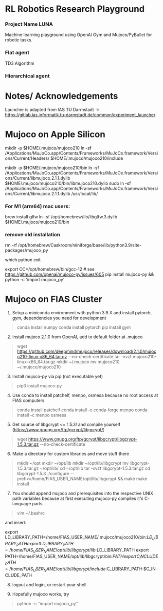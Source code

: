 # RL Robotics Research Playground
### Project Name LUNA

Machine learning playground using OpenAI Gym and Mujoco/PyBullet for robotic tasks.

### Flat agent
TD3 Algorithm

### Hierarchical agent


# Notes/ Acknowledgements
Launcher is adapted from IAS TU Darmstadt -> https://gitlab.ias.informatik.tu-darmstadt.de/common/experiment_launcher



# Mujoco on Apple Silicon

mkdir -p $HOME/.mujoco/mujoco210
ln -sf /Applications/MuJoCo.app/Contents/Frameworks/MuJoCo.framework/Versions/Current/Headers/ $HOME/.mujoco/mujoco210/include

mkdir -p $HOME/.mujoco/mujoco210/bin
ln -sf /Applications/MuJoCo.app/Contents/Frameworks/MuJoCo.framework/Versions/Current/libmujoco.2.1.1.dylib $HOME/.mujoco/mujoco210/bin/libmujoco210.dylib
sudo ln -sf /Applications/MuJoCo.app/Contents/Frameworks/MuJoCo.framework/Versions/Current/libmujoco.2.1.1.dylib /usr/local/lib/

### For M1 (arm64) mac users:
brew install glfw
ln -sf /opt/homebrew/lib/libglfw.3.dylib $HOME/.mujoco/mujoco210/bin

### remove old installation
rm -rf /opt/homebrew/Caskroom/miniforge/base/lib/python3.9/site-packages/mujoco_py

which python
exit

export CC=/opt/homebrew/bin/gcc-12         # see https://github.com/openai/mujoco-py/issues/605
pip install mujoco-py && python -c 'import mujoco_py'



# Mujoco on FIAS Cluster

1) Setup a miniconda environment with python 3.9.X and install pytorch, gym, dependencies you need for development
> conda install numpy
> conda install pytorch
> pip install gym

2) Install mujoco 2.1.0 from OpenAI, add to default folder at .mujoco
> wget https://github.com/deepmind/mujoco/releases/download/2.1.0/mujoco210-linux-x86_64.tar.gz --no-check-certificate
> tar -xvzf mujoco210-linux-x86_64.tar.gz
> mkdir ~/.mujoco
> mv mujoco210 ~/.mujoco/mujoco210

3) Install mujoco-py via pip (not executable yet)
> pip3 install mujoco-py


4) Use conda to install patchelf, menpo, osmesa because no root access at FIAS computers
> conda install patchelf
> conda install -c conda-forge menpo
>  conda install -c menpo osmesa 

5) Get source of libgcrypt <= 1.5.3! and compile yourself (https://www.gnupg.org/ftp/gcrypt/libgcrypt/)
> wget https://www.gnupg.org/ftp/gcrypt/libgcrypt/libgcrypt-1.5.3.tar.gz --no-check-certificate

6) Make a directory for custom libraries and move stuff there
> mkdir ~/opt
> mkdir ~/opt/lib
> mkdir ~/opt/lib/libgcrypt
> mv libgcrypt-1.5.3.tar.gz ~/opt/lib/
> cd ~/opt/lib
> tar -xvzf libgcrypt-1.5.3.tar.gz
> cd libgcrypt-1.5.3
> ./configure --prefix=/home/FIAS_USER_NAME/opt/lib/libgcrypt && make
> make install

7) You should append mujoco and prerequisites into the respective UNIX path variables because at first executing mujoco-py compiles it's C-language parts

> vim ~/.bashrc

and insert:

export LD_LIBRARY_PATH=/home/FIAS_USER_NAME/.mujoco/mujoco210/bin:$LD_LIBRARY_PATH
export LD_LIBRARY_PATH=/home/FIAS_USER_NAME/opt/lib/libgcrypt/lib:$LD_LIBRARY_PATH
export PATH=/home/FIAS_USER_NAME/opt/lib/libgcrypt/bin:$PATH
export C_INCLUDE_PATH=/home/FIAS_USER_NAME/opt/lib/libgcrypt/include:$C_LIBRARY_PATH:$C_INCLUDE_PATH

8) logout and login, or restart your shell

9) Hopefully mujoco works, try
> python -c "import mujoco_py"
